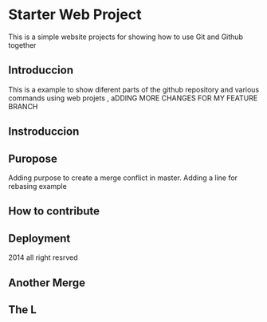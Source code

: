 # Starter Web Project 


This is a simple website projects for showing how to use Git and Github together 

## Introduccion

This is a example to show diferent parts of the github repository and various commands using web projets , aDDING MORE CHANGES FOR MY FEATURE BRANCH

## Instroduccion

## Puropose

Adding purpose to create a merge conflict in master. Adding a line for rebasing example

## How to contribute

## Deployment

2014 all right resrved

## Another Merge 

## The L



